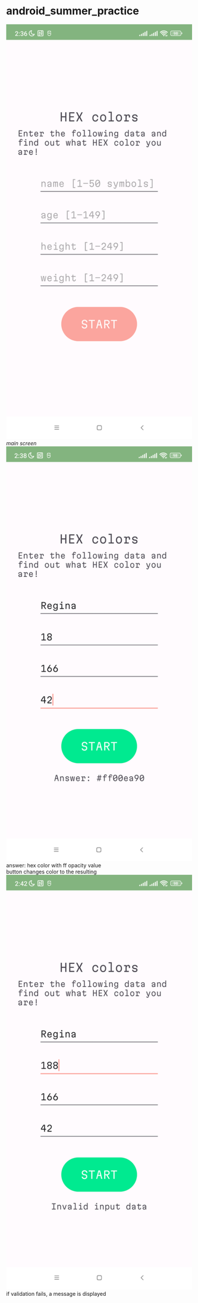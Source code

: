 # android_summer_practice
<img src="images/img.png" width="500"></img>
*main screen*
<img src="images/img_1.png" width="500"></img>
answer: hex color with ff opacity value  
button changes color to the resulting  
<img src="images/img_2.png" width="500"></img>
if validation fails, a message is displayed  